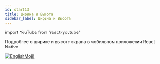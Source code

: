 ```yaml
---
id: start13
title: Ширина и Высота
sidebar_label: Ширина и Высота
---
```


import YouTube from 'react-youtube'

Подробнее о ширине и высоте экрана в мобильном приложении React Native.

<YouTube videoId='XehdxK1jkFk' />

[![EnglishMoji!](/img/logo/englishmoji.png)](https://link-to.app/xvh7Ush9kl)
